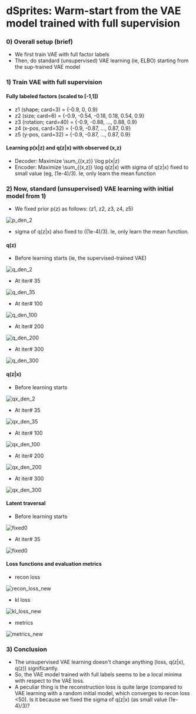 # dSprites: Warm-start from the VAE model trained with full supervision

### 0) Overall setup (brief)

- We first train VAE with full factor labels
- Then, do standard (unsupervised) VAE learning (ie, ELBO) starting from the sup-trained VAE model


### 1) Train VAE with full supervision

#### Fully labeled factors (scaled to [-1,1])
- z1 (shape; card=3) = {-0.9, 0, 0.9}
- z2 (size; card=6) = {-0.9, -0.54, -0.18, 0.18, 0.54, 0.9}
- z3 (rotation; card=40) = {-0.9, -0.88, ..., 0.88, 0.9}
- z4 (x-pos, card=32) = {-0.9, -0.87, ..., 0.87, 0.9}
- z5 (y-pos, card=32) = {-0.9, -0.87, ..., 0.87, 0.9}

#### Learning p(x|z) and q(z|x) with observed (x,z)
- Decoder: Maximize \sum_{(x,z)} \log p(x|z) 
- Encoder: Maximize \sum_{(x,z)} \log q(z|x) with sigma of q(z|x) fixed to small value (eg, (1e-4)/3). Ie, only learn the mean function


### 2) Now, standard (unsupervised) VAE learning with initial model from 1)

- We fixed prior p(z) as follows: (z1, z2, z3, z4, z5)

![p_den_2](https://user-images.githubusercontent.com/44901665/57574468-8976e200-7431-11e9-886c-71b9f98df049.jpg)

- sigma of q(z|x) also fixed to ((1e-4)/3). Ie, only learn the mean function.


#### q(z)

- Before learning starts (ie, the supervised-trained VAE)

![q_den_2](https://user-images.githubusercontent.com/44901665/57574489-d490f500-7431-11e9-8daa-9d87a301cdac.jpg)

- At iter# 35

![q_den_35](https://user-images.githubusercontent.com/44901665/57574552-271ee100-7433-11e9-9f04-216c0abe83a2.jpg)

- At iter# 100

![q_den_100](https://user-images.githubusercontent.com/44901665/57580425-5ec47200-74a1-11e9-89bd-f03361864416.jpg)

- At iter# 200

![q_den_200](https://user-images.githubusercontent.com/44901665/57580426-5ec47200-74a1-11e9-801c-6887332ca603.jpg)

- At iter# 300

![q_den_300](https://user-images.githubusercontent.com/44901665/57580427-5ec47200-74a1-11e9-886d-d78692eedb82.jpg)


#### q(z|x) 

- Before learning starts

![qx_den_2](https://user-images.githubusercontent.com/44901665/57574498-f8ecd180-7431-11e9-8ba3-ea06d063a113.jpg)

- At iter# 35

![qx_den_35](https://user-images.githubusercontent.com/44901665/57574562-3b62de00-7433-11e9-9fd0-cb06c5ba7ed0.jpg)

- At iter# 100

![qx_den_100](https://user-images.githubusercontent.com/44901665/57580448-9f23f000-74a1-11e9-96a8-3ef531f9f4b2.jpg)

- At iter# 200

![qx_den_200](https://user-images.githubusercontent.com/44901665/57580449-9f23f000-74a1-11e9-926c-9bd5b3eec475.jpg)

- At iter# 300

![qx_den_300](https://user-images.githubusercontent.com/44901665/57580450-9fbc8680-74a1-11e9-9e3e-cfba5e7c34df.jpg)


#### Latent traversal

- Before learning starts

![fixed0](https://user-images.githubusercontent.com/44901665/57574579-7fee7980-7433-11e9-909e-c2638d020108.gif)

- At iter# 35

![fixed0](https://user-images.githubusercontent.com/44901665/57574583-8aa90e80-7433-11e9-9d95-8a7cd7713134.gif)


#### Loss functions and evaluation metrics

- recon loss

![recon_loss_new](https://user-images.githubusercontent.com/44901665/57580405-09886080-74a1-11e9-8b7d-d677fd4236f0.png)

- kl loss

![kl_loss_new](https://user-images.githubusercontent.com/44901665/57580403-08efca00-74a1-11e9-9e02-88f73f1778ab.png)

- metrics

![metrics_new](https://user-images.githubusercontent.com/44901665/57580404-08efca00-74a1-11e9-9597-3062a32e3c48.png)




### 3) Conclusion

- The unsupervised VAE learning doesn't change anything (loss, q(z|x), q(z)) significantly.
- So, the VAE model trained with full labels seems to be a local minima with respect to the VAE loss.
- A peculiar thing is the reconstruction loss is quite large (compared to VAE learning with a random initial model, which converges to recon loss <50). Is it because we fixed the sigma of q(z|x) (as small value (1e-4)/3)?

